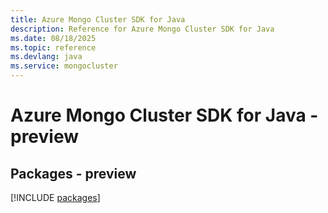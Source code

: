 ```yaml
---
title: Azure Mongo Cluster SDK for Java
description: Reference for Azure Mongo Cluster SDK for Java
ms.date: 08/18/2025
ms.topic: reference
ms.devlang: java
ms.service: mongocluster
---
```

# Azure Mongo Cluster SDK for Java - preview
## Packages - preview
[!INCLUDE [packages](mongo-cluster-index.md)]